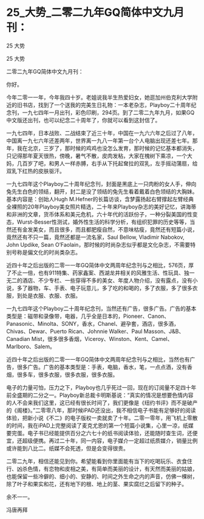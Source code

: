 # 25_大势_二零二九年GQ简体中文九月刊：

25 大势

25 大势

二零二九年GQ简体中文九月刊：

你好。

今年二零一一年，今年我四十岁。老姐说我半生热爱妇女，她逛加州伯克利大学附近的旧书店，找到了一个送我的完美生日礼物：一本老杂志，Playboy二十周年纪念刊，一九七四年一月出刊，彩色印刷，294页。到了二零二九年九月，如果GQ中文版还出刊，也可以纪念二十周年了，你就可以看到这封信了。

一九七四年，日本战败、二战结束了近三十年，中国在一九六六年之后过了八年，中国离一九七六年还差两年，世界离一九八一年第一台个人电脑出现还差七年。那年，我在北京，三岁了，那时候的鸡鸡也没怎么发育，那时候的记忆基本都消失，只记得那年夏天很热，傍晚，暑气不散，皮肉发粘，大家在槐树下乘凉，一个大妈，几百岁了吧，和男人一样赤膊，右手从下托起耷拉的双乳，左手摇动蒲扇，给双乳下红热的皮肤驱汗。

一九七四年这个Playboy二十周年纪念刊，封面是黑底上一只肉粉的女人手，伸向兔先生白色的领结，翻开，封二是没了领结的兔先生看着戴着白色领结的大胸妹。基本内容是：创始人Hugh M.Hefner的长篇访谈，含梦露扬起右臂撑起左臂经典全裸照的20年Playboy美女照片精选，二十年来Playboy杂志的美好记忆，讲海蒂和非洲的文章，货币体系和美元危机，六十年代的活跃份子，一种分裂美国的性变态，Wurst-Besser性测试，婚外性生活的科学分析，有组织犯罪的历史等等，当然还有金发美女，而且很多，而且都肥瘦自然，不意味枯瘦，竟然还有短篇小说，竟然还有不只一篇，竟然还都是一流名家，Saul Bellow, Vladimir Nabokov, John Updike, Sean O’Faolain，那时候的时尚杂志似乎都是文化杂志，不需要特别号称是偏文化的时尚类杂志。

近四十年之后出版的二零一一年GQ简体中文两周年纪念刊与之相比，576页，厚了不止一倍，也有911特集、药家鑫案、西湖龙井相关的风雅生活、性玩具、独一无二的酒店、不少专栏、一些穿得不多的美女、年度人物介绍，没有露点，没有小说，多了器物，车、手表、电子玩意儿，多了吃的和喝的，多了衣服，多了很多衣服，到处是衣服、衣服、衣服。

一九七四年这个Playboy二十周年纪念刊，当然还有广告，很多广告。广告的基本类型是：磁带和录像带，电器，几乎全是日本的，Pioneer、Canon、Panasonic、Minolta、SONY，香水，Chanel、避孕套，酒店，很多酒，Chivas、Dewar、Puerto Rican、Johnnie Walker、Paul Masson、J&B、Canadian Mist，很多很多香烟，Viceroy、Winston、Kent、Camel、Marlboro、Salem。

近四十年之后出版的二零一一年GQ简体中文两周年纪念刊与之相比，当然也有广告，很多广告。广告的基本类型是：手表，电脑，香水，笔，一点点酒，没有香烟，很多车，很多衣服，很多衣服，很多衣服。

电子的力量可怕，压力之下，Playboy也几乎死过一回，现在的订阅量不足四十年前全盛期的二分之一。Playboy新总裁卡明斯基说：“真实的情况是想要色情内容的人不会来我们这里，这已经有很长时间了，我们更像是《纽约书评》而不是破产的《阁楼》。”二零零八年，那时候iPAD还没出，我不相信电子书能有足够好的阅读体验，把新小说《不二》的电子版权一卖就卖了十年。二零一零年，用飞机上零散的时间，我在iPAD上完整阅读了麦克尤恩的第一个短篇小说集，心里一凉，纸媒要完蛋。电子书已经能提供百分之六七十的纸书阅读体验，还能随时查生词，还便宜，还超级便携。再过二十年，同一内容，电子媒介一定超过纸质媒介，销量比例或许能到八比二。纸媒不会死透，但是会变得很贵。

二零二九年，相信还能见到你。希望能看到你里面能有当下的吃喝玩乐、衣食住行、凶杀色情，有恋物和皮相之美，有简单而美丽的设计，有天然而美丽的姑娘，也能保留一些冷僻的、细小的、安静的、时间之外生命之内的声音，仿佛一棵树，除了叶子和果实和花，还有地下的根、地上的茎、果实腐烂之后留下的种子。

余不一一。

冯唐再拜